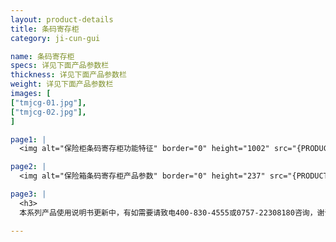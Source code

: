 ```yaml
---
layout: product-details
title: 条码寄存柜
category: ji-cun-gui

name: 条码寄存柜
specs: 详见下面产品参数栏
thickness: 详见下面产品参数栏
weight: 详见下面产品参数栏
images: [
["tmjcg-01.jpg"],
["tmjcg-02.jpg"],
]

page1: |
  <img alt="保险柜条码寄存柜功能特征" border="0" height="1002" src="{PRODUCT_IMAGES}products/tmjcg-gn.jpg" width="538" />

page2: |
  <img alt="保险箱条码寄存柜产品参数" border="0" height="237" src="{PRODUCT_IMAGES}products/tmjcg-cpcs.jpg" width="538" />

page3: |
  <h3>
  本系列产品使用说明书更新中，有如需要请致电400-830-4555或0757-22308180咨询，谢谢！</h3>

---
```

